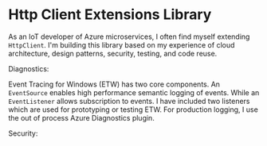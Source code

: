 # Http Client Extensions Library

As an IoT developer of Azure microservices, I often find myself extending `HttpClient`. I'm building this library based on my experience of cloud architecture, design patterns, security, testing, and code reuse.

Diagnostics:

Event Tracing for Windows (ETW) has two core components. An `EventSource` enables high performance semantic logging of events. While an `EventListener` allows subscription to events. I have included two listeners which are used for prototyping or testing ETW. For production logging, I use the out of process Azure Diagnostics plugin.
 
Security:

 
